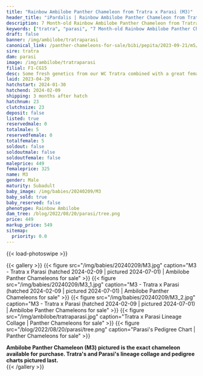 ```yaml
---
title: "Rainbow Ambilobe Panther Chameleon from Tratra x Parasi (M3)"
header_title: "iPardalis | Rainbow Ambilobe Panther Chameleon from Tratra x Parasi | M3"
description: 7 Month-old Rainbow Ambilobe Panther Chameleon from Tratra and Parasi. Some fresh genetics from our WC Tratra combined with a great female from F1 Manjaka and Parasy! NA We've included sire and dam dendrograms if available, but you can view our Tratra or Parasi breeder pages for more information.
keywords: ["tratra", "parasi", "7 Month-old Rainbow Ambilobe Panther Chameleon", "baby chameleons for sale", "buy panther chameleon", "panther for sale", "ambilobe panther chameleons for sale", "ambilobe panther chameleon for sale"]
draft: false
banner: /img/ambilobe/tratraparasi
canonical_link: /panther-chameleons-for-sale/bibi/pepita/2023-09-21/m5/
sire: tratra
dam: parasi
image: /img/ambilobe/tratraparasi
filial: F1-CG15
desc: Some fresh genetics from our WC Tratra combined with a great female from F1 Manjaka and Parasy!
laid: 2023-04-20
hatchstart: 2024-01-30
hatchend: 2024-02-09
shipping: 3 months after hatch
hatchnum: 23
clutchsize: 23
deposit: false
listed: true
reservedmale: 0
totalmale: 5
reservedfemale: 0
totalfemale: 5
soldout: false
soldoutmale: false
soldoutfemale: false
maleprice: 449
femaleprice: 325
name: M3
gender: Male
maturity: Subadult
baby_image: /img/babies/20240209/M3
baby_sold: true
baby_reserved: false
phenotype: Rainbow Ambilobe
dam_tree: /blog/2022/08/20/parasi/tree.png
price: 449
markup_price: 549
sitemap: 
  priority: 0.0
---
```


{{< load-photoswipe >}}

{{< gallery >}}
  {{< figure src="/img/babies/20240209/M3.jpg" caption="M3 - Tratra x Parasi (hatched 2024-02-09 | pictured 2024-07-01) | Ambilobe Panther Chameleons for sale" >}}
  {{< figure src="/img/babies/20240209/M3_1.jpg" caption="M3 - Tratra x Parasi (hatched 2024-02-09 | pictured 2024-07-01) | Ambilobe Panther Chameleons for sale" >}}
  {{< figure src="/img/babies/20240209/M3_2.jpg" caption="M3 - Tratra x Parasi (hatched 2024-02-09 | pictured 2024-07-01) | Ambilobe Panther Chameleons for sale" >}}
  {{< figure src="/img/ambilobe/tratraparasi.jpg" caption="Tratra x Parasi Lineage Collage | Panther Chameleons for sale" >}}
  {{< figure src="/blog/2022/08/20/parasi/tree.png" caption="Parasi's Pedigree Chart | Panther Chameleons for sale" >}}
  <figcaption itemprop="description"><strong>Ambilobe Panther Chameleon (M3) pictured is the exact chameleon available for purchase. Tratra's and Parasi's lineage collage and pedigree charts pictured last.</strong></figcaption>
{{< /gallery >}}
